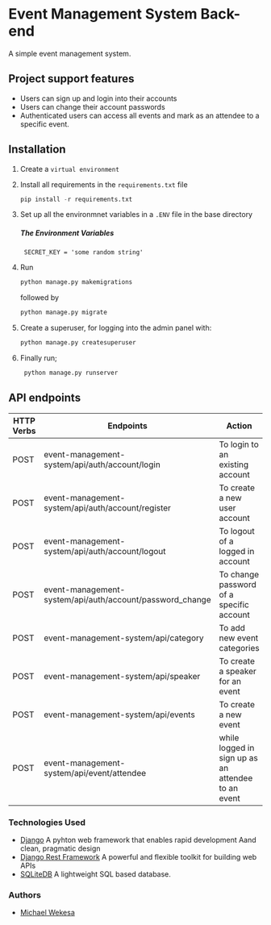 # Event Management System Back-end 
A simple event management system.

## Project support features
- Users can sign up and login into their accounts
- Users can change their account passwords
- Authenticated users can access all events and mark as an attendee to a specific event.
## Installation

1) Create a ```virtual environment``` 
2) Install all requirements in the ```requirements.txt``` file
   
   ```python
   pip install -r requirements.txt
   ```
3) Set up all the environmnet variables in a ```.ENV``` file in the base directory
   ##### The Environment Variables

   ```
    SECRET_KEY = 'some random string'

    ```

4) Run 
    ```python 
    python manage.py makemigrations
    ```
    followed by 
    ```python 
    python manage.py migrate
    ```
5) Create a superuser, for logging into the admin panel with: 
   ```python
   python manage.py createsuperuser
   ```
6) Finally run; 
   ```python
    python manage.py runserver
    ```
   
## API endpoints
| HTTP Verbs | Endpoints | Action |
| --- | --- | --- |
| POST | event-management-system/api/auth/account/login | To login to an existing account |
| POST | event-management-system/api/auth/account/register | To create a new user account |
| POST | event-management-system/api/auth/account/logout | To logout of a logged in account |
| POST | event-management-system/api/auth/account/password_change | To change password of a specific account |
| POST | event-management-system/api/category | To add new event categories |
| POST | event-management-system/api/speaker | To create a speaker for an event |
| POST | event-management-system/api/events | To create a new event |
| POST | event-management-system/api/event/attendee | while logged in sign up as an attendee to an event |

### Technologies Used
* [Django](https://www.djangoproject.com/) A pyhton web framework that enables rapid development Aand clean, pragmatic design
* [Django Rest Framework](https://www.django-rest-framework.org/) A powerful and flexible toolkit for building web APIs
* [SQLiteDB](https://www.sqlitedb.com/) A lightweight SQL based database.

### Authors
* [Michael Wekesa](https://github.com/wekesa360)
